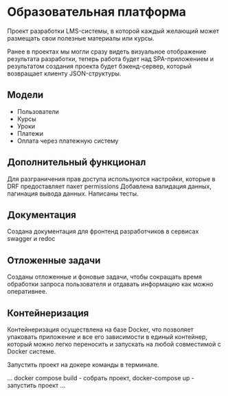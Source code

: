 # Образовательная платформа

Проект разработки LMS-системы, в которой каждый желающий может размещать свои 
полезные материалы или курсы.

Ранее в проектах мы могли сразу видеть визуальное отображение результата разработки, 
теперь работа будет над SPA-приложением и результатом создания проекта будет бэкенд-сервер, 
который возвращает клиенту JSON-структуры.

## Модели

- Пользователи
- Курсы
- Уроки
- Платежи
- Оплата через платежную систему

## Дополнительный функционал

Для разграничения прав доступа используются настройки, 
которые в DRF предоставляет пакет permissions
Добавлена валидация данных, пагинация вывода данных. Написаны тесты.

## Документация

Создана документация для фронтенд разработчиков в сервисах
swagger и redoc

## Отложенные задачи

Созданы отложенные и фоновые задачи, чтобы сокращать время обработки запроса пользователя 
и отдавать информацию как можно оперативнее.

## Контейнеризация

Контейнеризация осуществлена на базе Docker, что позволяет упаковать приложение 
и все его зависимости в единый контейнер, который можно легко переносить 
и запускать на любой совместимой с Docker системе.

Запустить проект на докере команды в терминале.

...
docker compose build - собрать проект,
docker-compose up - запустить проект
...
